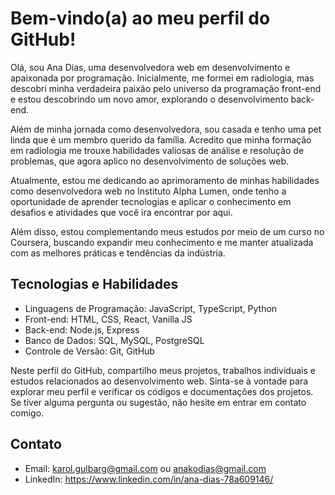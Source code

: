 # Bem-vindo(a) ao meu perfil do GitHub!

Olá, sou Ana Dias, uma desenvolvedora web em desenvolvimento e apaixonada por programação. Inicialmente, me formei em radiologia, mas descobri minha verdadeira paixão pelo universo da programação front-end e estou descobrindo um novo amor, explorando o desenvolvimento back-end. 

Além de minha jornada como desenvolvedora, sou casada e tenho uma pet linda que é um membro querido da família. Acredito que minha formação em radiologia me trouxe habilidades valiosas de análise e resolução de problemas, que agora aplico no desenvolvimento de soluções web.

Atualmente, estou me dedicando ao aprimoramento de minhas habilidades como desenvolvedora web no Instituto Alpha Lumen, onde tenho a oportunidade de aprender tecnologias e aplicar o conhecimento em desafios e atividades que você ira encontrar por aqui.

Além disso, estou complementando meus estudos por meio de um curso no Coursera, buscando expandir meu conhecimento e me manter atualizada com as melhores práticas e tendências da indústria.

## Tecnologias e Habilidades

- Linguagens de Programação: JavaScript, TypeScript, Python
- Front-end: HTML, CSS, React, Vanilla JS
- Back-end: Node.js, Express
- Banco de Dados: SQL, MySQL, PostgreSQL
- Controle de Versão: Git, GitHub

Neste perfil do GitHub, compartilho meus projetos, trabalhos individuais e estudos relacionados ao desenvolvimento web. Sinta-se à vontade para explorar meu perfil e verificar os códigos e documentações dos projetos. Se tiver alguma pergunta ou sugestão, não hesite em entrar em contato comigo.

## Contato

- Email: karol.gulbarg@gmail.com ou anakodias@gmail.com
- LinkedIn: https://www.linkedin.com/in/ana-dias-78a609146/

